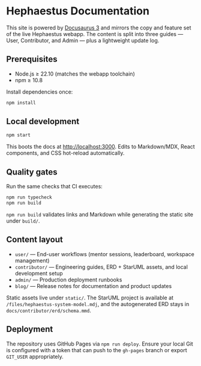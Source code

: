 # Hephaestus Documentation

This site is powered by [Docusaurus 3](https://docusaurus.io/) and mirrors the copy and feature set of the live Hephaestus webapp. The content is split into three guides — User, Contributor, and Admin — plus a lightweight update log.

## Prerequisites

- Node.js ≥ 22.10 (matches the webapp toolchain)
- npm ≥ 10.8

Install dependencies once:

```bash
npm install
```

## Local development

```bash
npm start
```

This boots the docs at [http://localhost:3000](http://localhost:3000). Edits to Markdown/MDX, React components, and CSS hot-reload automatically.

## Quality gates

Run the same checks that CI executes:

```bash
npm run typecheck
npm run build
```

`npm run build` validates links and Markdown while generating the static site under `build/`.

## Content layout

- `user/` &mdash; End-user workflows (mentor sessions, leaderboard, workspace management)
- `contributor/` &mdash; Engineering guides, ERD + StarUML assets, and local development setup
- `admin/` &mdash; Production deployment runbooks
- `blog/` &mdash; Release notes for documentation and product updates

Static assets live under `static/`. The StarUML project is available at `/files/hephaestus-system-model.mdj`, and the autogenerated ERD stays in `docs/contributor/erd/schema.mmd`.

## Deployment

The repository uses GitHub Pages via `npm run deploy`. Ensure your local Git is configured with a token that can push to the `gh-pages` branch or export `GIT_USER` appropriately.
